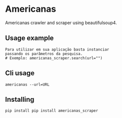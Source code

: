 Americanas
============

Americanas crawler and scraper using beautifulsoup4.

Usage example
-------------
    Para utilizar em sua aplicação basta instanciar
    passando os parâmetros da pesquisa.
    # Exemplo: americanas_scraper.search(url="")

Cli usage
-------------
    americanas --url=URL

Installing
----------
    pip install pip install americanas_scraper